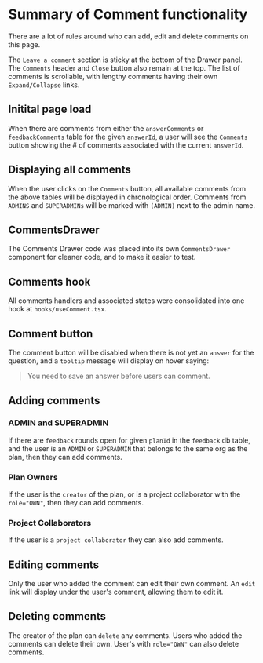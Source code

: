 # Summary of Comment functionality

There are a lot of rules around who can add, edit and delete comments on this page.

The `Leave a comment` section is sticky at the bottom of the Drawer panel. The `Comments` header and `Close` button also remain at the top. The list of comments is scrollable, with lengthy comments having their own `Expand/Collapse` links.

## Initital page load
When there are comments from either the `answerComments` or `feedbackComments` table for the given `answerId`, a user will see the `Comments` button showing the # of comments associated with the current `answerId`.

## Displaying all comments
When the user clicks on the `Comments` button, all available comments from the above tables will be displayed in chronological order. Comments from `ADMINS` and `SUPERADMINs` will be marked with `(ADMIN)` next to the admin name.

## CommentsDrawer
The Comments Drawer code was placed into its own `CommentsDrawer` component for cleaner code, and to make it easier to test.

## Comments hook
All comments handlers and associated states were consolidated into one hook at `hooks/useComment.tsx`.

## Comment button
The comment button will be disabled when there is not yet an `answer` for the question, and a `tooltip` message will display on hover saying:
> You need to save an answer before users can comment.

## Adding comments

### ADMIN and SUPERADMIN
If there are `feedback` rounds open for given `planId` in the `feedback` db table, and the user is an `ADMIN` or `SUPERADMIN` that belongs to the same org as the plan, then they can add comments.

### Plan Owners
If the user is the `creator` of the plan, or is a project collaborator with the `role="OWN"`, then they can add comments.

### Project Collaborators
If the user is a `project collaborator` they can also add comments.

## Editing comments
Only the user who added the comment can edit their own comment. An `edit` link will display under the user's comment, allowing them to edit it.

## Deleting comments
The creator of the plan can `delete` any comments. Users who added the comments can delete their own. User's with `role="OWN"` can also delete comments.
